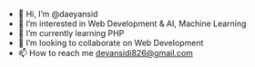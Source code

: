 - 👋 Hi, I’m @daeyansid
- 👀 I’m interested in Web Development & AI, Machine Learning 
- 🌱 I’m currently learning PHP
- 💞️ I’m looking to collaborate on Web Development
- 📫 How to reach me deyansidi826@gmail.com

<!---
daeyansid/daeyansid is a ✨ special ✨ repository because its `README.md` (this file) appears on your GitHub profile.
You can click the Preview link to take a look at your changes.
--->
